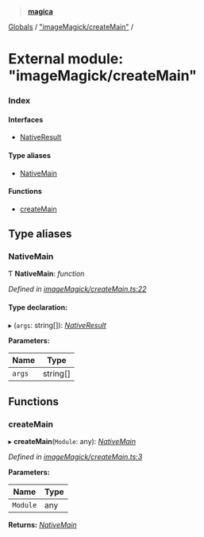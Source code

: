 > **[magica](../README.md)**

[Globals](../README.md) / ["imageMagick/createMain"](_imagemagick_createmain_.md) /

# External module: "imageMagick/createMain"

### Index

#### Interfaces

* [NativeResult](../interfaces/_imagemagick_createmain_.nativeresult.md)

#### Type aliases

* [NativeMain](_imagemagick_createmain_.md#nativemain)

#### Functions

* [createMain](_imagemagick_createmain_.md#createmain)

## Type aliases

###  NativeMain

Ƭ **NativeMain**: *function*

*Defined in [imageMagick/createMain.ts:22](https://github.com/cancerberoSgx/magica/blob/825f829/src/imageMagick/createMain.ts#L22)*

#### Type declaration:

▸ (`args`: string[]): *[NativeResult](../interfaces/_imagemagick_createmain_.nativeresult.md)*

**Parameters:**

Name | Type |
------ | ------ |
`args` | string[] |

## Functions

###  createMain

▸ **createMain**(`Module`: any): *[NativeMain](_imagemagick_createmain_.md#nativemain)*

*Defined in [imageMagick/createMain.ts:3](https://github.com/cancerberoSgx/magica/blob/825f829/src/imageMagick/createMain.ts#L3)*

**Parameters:**

Name | Type |
------ | ------ |
`Module` | any |

**Returns:** *[NativeMain](_imagemagick_createmain_.md#nativemain)*